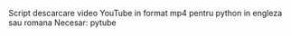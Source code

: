 Script descarcare video YouTube in format mp4 pentru python in engleza sau romana
Necesar: pytube


